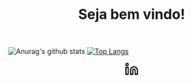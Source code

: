 <h1 align='center'>Seja bem vindo!</h1>
<br>

![Anurag's github stats](https://github-readme-stats.vercel.app/api?username=azotief&show_icons=true&theme=default&count_private=true&hide=issues)
[![Top Langs](https://github-readme-stats.vercel.app/api/top-langs/?username=azotief&layout=compact)](https://github.com/azotief/github-readme-stats)

<p align='center'>
  <a href="https://www.linkedin.com/in/brunofeitoza634/" target="_blank" title="LinkedIn"><img height="28" src="https://raw.githubusercontent.com/feathericons/feather/master/icons/linkedin.svg"></a>
</p>
